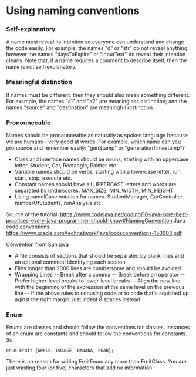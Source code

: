# Using naming conventions

### Self-explanatory

A name must reveal its intention so everyone can understand and change the code easily. For example, the names
"d" or "str" do not reveal anything; however the names "daysToExpire" or "inputText" do reveal their intention clearly. Note that, if a name
requires a comment to describe itself, then the name is not self-explanatory.

### Meaningful distinction

If names must be different, then they should also mean something different. For example, the names "a1" and "a2" are meaningless distinction; and the names "source" and "destination" are meaningful distinction.

### Pronounceable

Names should be pronounceable as naturally as spoken language because we are humans - very good at words.
For example, which name can you pronounce and remember easily: "genStamp" or "generationTimestamp"?

- Class and interface names should be nouns, starting with an uppercase letter. Student, Car, Rectangle, Painter etc
- Variable names should be verbs, starting with a lowercase letter. run, start, stop, execute etc.
- Constant names should have all UPPERCASE letters and words are separated by underscores. MAX_SIZE, MIN_WIDTH, MIN_HEIGHT
- Using camelCase notation for names. StudentManager, CarController, numberOfStudents, runAnalysis etc.

Source of the tutorial: https://www.codejava.net/coding/10-java-core-best-practices-every-java-programmer-should-know#NamingConvention
Java code conventions: https://www.oracle.com/technetwork/java/codeconventions-150003.pdf

Convention from Sun java

- A file consists of sections that should be separated by blank lines and an optional comment identifying each section
- Files longer than 2000 lines are cumbersome and should be avoided
- Wrapping Lines
  -- Break after a comma
  -- Break before an operator
  -- Prefer higher-level breaks to lower-level breaks
  -- Align the new line with the beginning of the expression at the same level on the previous line
  -- If the above rules to conusing code or to code that's squished up aginst the right margin, just indent 8 spaces instead

### Enum

Enums are classes and should follow the conventions for classes. Instances of an enum are constants and should follow the conventions for constants. So

```
enum Fruit {APPLE, ORANGE, BANANA, PEAR};
```

There is no reason for writing FruitEnum any more than FruitClass. You are just wasting four (or five) characters that add no information
